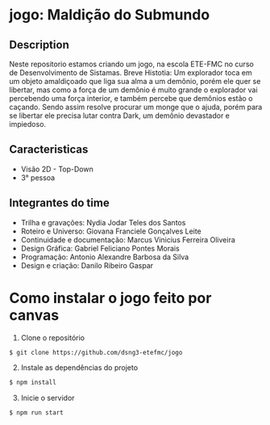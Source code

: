 # jogo: Maldição do Submundo

## Description
Neste repositorio estamos criando um jogo, na escola ETE-FMC no curso de Desenvolvimento de Sistamas.
Breve Histotia: Um explorador toca em um objeto amaldiçoado que liga sua alma a um demônio, porém ele quer se libertar, mas como a força de um demônio é muito grande o explorador vai percebendo uma força interior, e também percebe que demônios estão o caçando. Sendo assim resolve procurar um monge que o ajuda, porém para se libertar ele precisa lutar contra Dark, um demônio devastador e impiedoso.

## Caracteristicas

* Visão 2D - Top-Down
* 3° pessoa

## Integrantes do time

* Trilha e gravações: Nydia Jodar Teles dos Santos
* Roteiro e Universo: Giovana Franciele Gonçalves Leite 
* Continuidade e documentação: Marcus Vinicius Ferreira Oliveira
* Design Gráfica: Gabriel Feliciano Pontes Morais
* Programação: Antonio Alexandre Barbosa da Silva
* Design e criação: Danilo Ribeiro Gaspar

# Como instalar o jogo feito por canvas

1. Clone o repositório
```bash
$ git clone https://github.com/dsng3-etefmc/jogo
```
2. Instale as dependências do projeto
```bash
$ npm install
```
3. Inicie o servidor
```
$ npm run start
```
